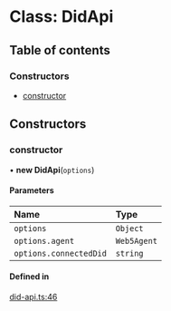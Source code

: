 # Class: DidApi

## Table of contents

### Constructors

- [constructor](DidApi.md#constructor)

## Constructors

### constructor

• **new DidApi**(`options`)

#### Parameters

| Name | Type |
| :------ | :------ |
| `options` | `Object` |
| `options.agent` | `Web5Agent` |
| `options.connectedDid` | `string` |

#### Defined in

[did-api.ts:46](https://github.com/TBD54566975/web5-js/blob/ff920f5/packages/api/src/did-api.ts#L46)
